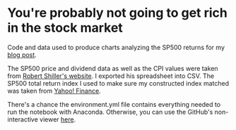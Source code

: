 # You're probably not going to get rich in the stock market
Code and data used to produce charts analyzing the SP500 returns for my [blog post](https://kimonote.com/@mildbyte/youre-probably-not-going-to-get-rich-in-the-stock-market-35569/).

The SP500 price and dividend data as well as the CPI values were taken from [Robert Shiller's website](http://www.econ.yale.edu/~shiller/data.htm). I exported his spreadsheet into CSV. The SP500 total return index I used to make sure my constructed index matched was taken from [Yahoo! Finance](https://finance.yahoo.com/quote/%5ESP500TR).

There's a chance the environment.yml file contains everything needed to run the notebook with Anaconda. Otherwise, you can use the GitHub's non-interactive viewer [here](https://github.com/mildbyte/sp500/blob/master/Simulating%20various%20SP500%20investment%20strategies.ipynb).
